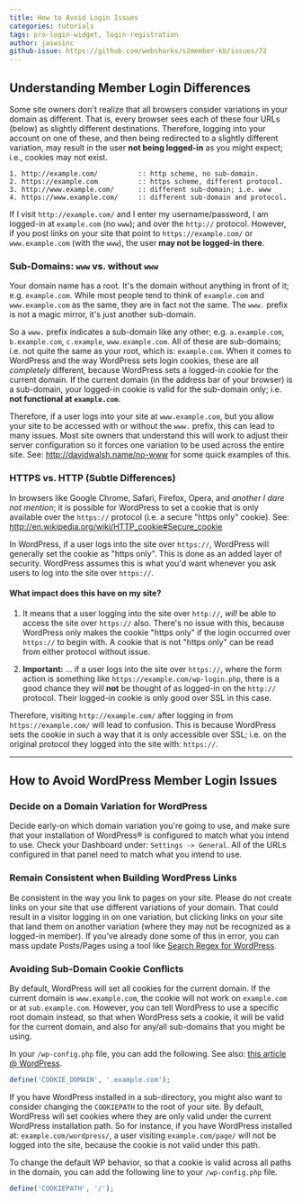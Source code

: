 ```yaml
---
title: How to Avoid Login Issues
categories: tutorials
tags: pro-login-widget, login-registration
author: jaswsinc
github-issue: https://github.com/websharks/s2member-kb/issues/72
---
```


## Understanding Member Login Differences

Some site owners don't realize that all browsers consider variations in your domain as different. That is, every browser sees each of these four URLs (below) as slightly different destinations. Therefore, logging into your account on one of these, and then being redirected to a slightly different variation, may result in the user **not being logged-in** as you might expect; i.e., cookies may not exist.

```text
1. http://example.com/			:: http scheme, no sub-domain.
2. https://example.com			:: https scheme, different protocol.
3. http://www.example.com/		:: different sub-domain; i.e. www
4. https://www.example.com/		:: different sub-domain and protocol.
```

If I visit `http://example.com/` and I enter my username/password, I am logged-in at `example.com` (no `www`); and over the `http://` protocol. However, if you post links on your site that point to `https://example.com/` or `www.example.com` (with the `www`), the user **may not be logged-in there**.

### Sub-Domains: `www` vs. without `www`

Your domain name has a root. It's the domain without anything in front of it; e.g. `example.com`. While most people tend to think of `example.com` and `www.example.com` as the same, they are in fact not the same. The `www.` prefix is not a magic mirror, it's just another sub-domain.

So a `www.` prefix indicates a sub-domain like any other; e.g. `a.example.com`, `b.example.com`, `c.example`, `www.example.com`. All of these are sub-domains; i.e. not quite the same as your root, which is: `example.com`. When it comes to WordPress and the way WordPress sets login cookies, these are all _completely_ different, because WordPress sets a logged-in cookie for the current domain. If the current domain (in the address bar of your browser) is a sub-domain, your logged-in cookie is valid for the sub-domain only; i.e. **not functional at `example.com`**.

Therefore, if a user logs into your site at `www.example.com`, but you allow your site to be accessed with or without the `www.` prefix, this can lead to many issues. Most site owners that understand this will work to adjust their server configuration so it forces one variation to be used across the entire site. See: http://davidwalsh.name/no-www for some quick examples of this.

### HTTPS vs. HTTP (Subtle Differences)

In browsers like Google Chrome, Safari, Firefox, Opera, and _another I dare not mention_; it is possible for WordPress to set a cookie that is only available over the `https://` protocol (i.e. a secure "https only" cookie). See: http://en.wikipedia.org/wiki/HTTP_cookie#Secure_cookie

In WordPress, if a user logs into the site over `https://`, WordPress will generally set the cookie as "https only". This is done as an added layer of security. WordPress assumes this is what you'd want whenever you ask users to log into the site over `https://`.

#### What impact does this have on my site?

<div class="li-margins"></div>

1. It means that a user logging into the site over `http://`, _will_ be able to access the site over `https://` also. There's no issue with this, because WordPress only makes the cookie "https only" if the login occurred over `https://` to begin with. A cookie that is not "https only" can be read from either protocol without issue.

2. **Important:** ... if a user logs into the site over `https://`, where the form action is something like `https://example.com/wp-login.php`, there is a good chance they will **not** be thought of as logged-in on the `http://` protocol.  Their logged-in cookie is only good over SSL in this case.

  Therefore, visiting `http://example.com/` after logging in from `https://example.com/` will lead to confusion. This is because WordPress sets the cookie in such a way that it is only accessible over SSL; i.e. on the original protocol they logged into the site with: `https://`.

---

## How to Avoid WordPress Member Login Issues

### Decide on a Domain Variation for WordPress

Decide early-on which domain variation you're going to use, and make sure that your installation of WordPress® is configured to match what you intend to use. Check your Dashboard under: `Settings -> General`. All of the URLs configured in that panel need to match what you intend to use.

### Remain Consistent when Building WordPress Links

Be consistent in the way you link to pages on your site. Please do not create links on your site that use different variations of your domain. That could result in a visitor logging in on one variation, but clicking links on your site that land them on another variation (where they may not be recognized as a logged-in member). If you've already done some of this in error, you can mass update Posts/Pages using a tool like [Search Regex for WordPress](https://wordpress.org/plugins/search-regex/).

### Avoiding Sub-Domain Cookie Conflicts

By default, WordPress will set all cookies for the current domain. If the current domain is `www.example.com`, the cookie will not work on `example.com` or at `sub.example.com`. However, you can tell WordPress to use a specific root domain instead, so that when WordPress sets a cookie, it will be valid for the current domain, and also for any/all sub-domains that you might be using.

In your `/wp-config.php` file, you can add the following. See also: [this article @ WordPress](http://codex.wordpress.org/Editing_wp-config.php#Set_Cookie_Domain).

```php
define('COOKIE_DOMAIN', '.example.com');
```

If you have WordPress installed in a sub-directory, you might also want to consider changing the `COOKIEPATH` to the root of your site. By default, WordPress will set cookies where they are only valid under the current WordPress installation path. So for instance, if you have WordPress installed at: `example.com/wordpress/`, a user visiting `example.com/page/` will not be logged into the site, because the cookie is not valid under this path.

To change the default WP behavior, so that a cookie is valid across all paths in the domain, you can add the following line to your `/wp-config.php` file.

```php
define('COOKIEPATH', '/');
```
